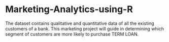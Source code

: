 # Marketing-Analytics-using-R
The dataset contains qualitative and quantitative data of all the existing customers of a bank.
This marketing project will guide in determining which segment of customers are more likely to purchase TERM LOAN. 
